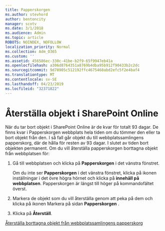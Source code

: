 ```yaml
---
title: Papperskorgen
ms.author: stevhord
author: bentoncity
manager: scotv
ms.date: 3/1/2018
ms.audience: Admin
ms.topic: article
ROBOTS: NOINDEX, NOFOLLOW
localization_priority: Normal
ms.collection: Adm_O365
ms.custom: ''
ms.assetid: 456586ec-330c-41be-b2f9-65f9947eb41a
ms.openlocfilehash: a306d8764351a8769b4dba95b912f90433b2c2dc
ms.sourcegitcommit: 9d78905c512192ffc4675468abd2efc5f2e4baf4
ms.translationtype: MT
ms.contentlocale: sv-SE
ms.lasthandoff: 04/23/2019
ms.locfileid: "32371822"
---
```

# <a name="restore-items-in-sharepoint-online"></a>Återställa objekt i SharePoint Online

När du tar bort objekt i SharePoint Online är de kvar för totalt 93 dagar. De finns kvar i Papperskorgen webbplats hela tiden om du tömmer den eller ta bort objekt från den. I så fall går objekt du till webbplatssamlingens papperskorg, där de hålla för resten av 93 dagar. I slutet av tiden bort objekten permanent. Om du vill återställa papperskorgen borttagna objekt från webbplatsen för:
  
1. Gå till webbplatsen och klicka på **Papperskorgen** i det vänstra fönstret. 
    
    Om du inte ser **Papperskorgen** i det vänstra fönstret, klicka på ikonen inställningar i det övre högra hörnet och klicka på **innehåll på webbplatsen**. Papperskorgen är längst till höger på kommandofältet överst.
    
2. Markera de objekt som du vill återställa genom att peka på dem och klicka på ikonen Markera på sidan **Papperskorgen** . 
    
3. Klicka på **Återställ**.
    
[Återställa borttagna objekt från webbplatssamlingens papperskorg](https://go.microsoft.com/fwlink/?linkid=866439)
  

